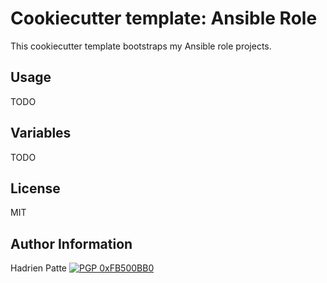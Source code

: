 # Cookiecutter template: Ansible Role

This cookiecutter template bootstraps my Ansible role projects.

## Usage

TODO

## Variables

TODO


## License

MIT

## Author Information

Hadrien Patte [![PGP 0xFB500BB0](https://peegeepee.com/badge/orange/FB500BB0.svg)](https://peegeepee.com/FB500BB0)
